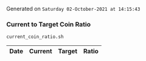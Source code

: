 Generated on `Saturday 02-October-2021 at 14:15:43`

### Current to Target Coin Ratio
`current_coin_ratio.sh`

Date|Current|Target|Ratio
---|---|---|---
